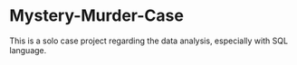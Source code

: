 # Mystery-Murder-Case
This is a solo case project regarding the data analysis, especially with SQL language.
